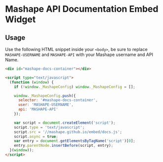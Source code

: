 # Mashape API Documentation Embed Widget

## Usage

Use the following HTML snippet inside your `<body>`, be sure to replace `MASHAPE-USERNAME` and `MASHAPE-API` with your Mashape username and API Name.

```html
<div id="mashape-docs-container"></div>

<script type="text/javascript">
  (function (window) {
    if (!window._MashapeConfig) window._MashapeConfig = [];

    window._MashapeConfig.push({
      selector: '#mashape-docs-container',
      user: 'MASHAPE-USERNAME',
      api: 'MASHAPE-API'
    });

    var script = document.createElement('script');
    script.type = 'text/javascript';
    script.src = '//mashape.github.io/embed/docs.js';
    script.async = true;
    var entry = document.getElementsByTagName('script')[0];
    entry.parentNode.insertBefore(script, entry);
  }(window));
</script>
```
